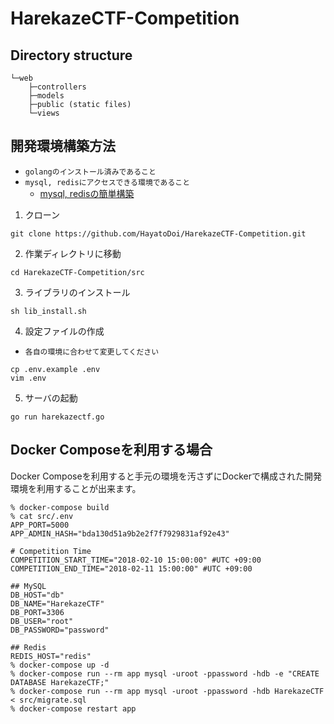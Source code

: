# HarekazeCTF-Competition

## Directory structure
```
└─web
    ├─controllers
    ├─models
    ├─public (static files)
    └─views
```

## 開発環境構築方法
- `golangのインストール済みであること`
- `mysql, redisにアクセスできる環境であること`
  - [mysql, redisの簡単構築](https://github.com/HayatoDoi/HarekazeCTF-Competition/tree/master/src#mysql-redis%E3%81%AE%E7%B0%A1%E5%8D%98%E6%A7%8B%E7%AF%89)
1. クローン
```shell
git clone https://github.com/HayatoDoi/HarekazeCTF-Competition.git
```

2. 作業ディレクトリに移動
```shell
cd HarekazeCTF-Competition/src
```

3. ライブラリのインストール
```
sh lib_install.sh 
```

4. 設定ファイルの作成
- `各自の環境に合わせて変更してください`
```shell
cp .env.example .env
vim .env
```

5. サーバの起動
```shell
go run harekazectf.go
```

## Docker Composeを利用する場合
Docker Composeを利用すると手元の環境を汚さずにDockerで構成された開発環境を利用することが出来ます。

```console
% docker-compose build
% cat src/.env
APP_PORT=5000
APP_ADMIN_HASH="bda130d51a9b2e2f7f7929831af92e43"

# Competition Time
COMPETITION_START_TIME="2018-02-10 15:00:00" #UTC +09:00
COMPETITION_END_TIME="2018-02-11 15:00:00" #UTC +09:00

## MySQL
DB_HOST="db"
DB_NAME="HarekazeCTF"
DB_PORT=3306
DB_USER="root"
DB_PASSWORD="password"

## Redis
REDIS_HOST="redis"
% docker-compose up -d
% docker-compose run --rm app mysql -uroot -ppassword -hdb -e "CREATE DATABASE HarekazeCTF;"
% docker-compose run --rm app mysql -uroot -ppassword -hdb HarekazeCTF < src/migrate.sql
% docker-compose restart app
```
